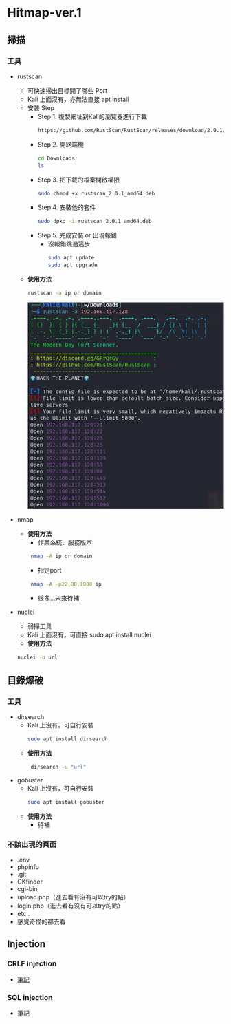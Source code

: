 # Hitmap-ver.1

## 掃描

### 工具
  - rustscan
    -  可快速掃出目標開了哪些 Port
    -  Kali 上面沒有，亦無法直接 apt install
    -  安裝 Step
        - Step 1. 複製網址到Kali的瀏覽器進行下載
            ```sh
            https://github.com/RustScan/RustScan/releases/download/2.0.1/rustscan_2.0.1_amd64.deb
            ```
        - Step 2. 開終端機
            ```sh
            cd Downloads
            ls
            ```
        - Step 3. 把下載的檔案開啟權限
            ```sh
            sudo chmod +x rustscan_2.0.1_amd64.deb
            ```
        - Step 4. 安裝他的套件
            ```sh
            sudo dpkg -i rustscan_2.0.1_amd64.deb
            ```
        - Step 5. 完成安裝 or 出現報錯
          - 沒報錯跳過這步 
            ```sh
            sudo apt update
            sudo apt upgrade
            ```
    - **使用方法**
      ```zsh
      rustscan -a ip or domain
      ```
      ![image](https://github.com/Kazusa613732/Hitmap-ver.1/blob/main/img/rustscan1.png)
      
  - nmap
    - **使用方法**
      - 作業系統、服務版本
      ```sh
       nmap -A ip or domain
      ```
      - 指定port
      ```sh
       nmap -A -p22,80,1000 ip
      ```
      - 很多...未來待補
        
  - nuclei
    -  弱掃工具
    -  Kali 上面沒有，可直接 sudo apt install nuclei
    -  **使用方法**
      ```sh
      nuclei -u url 
      ```
## 目錄爆破

### 工具
  - dirsearch
    - Kali 上沒有，可自行安裝
      ```sh
      sudo apt install dirsearch
      ```
    - **使用方法**
      ```sh
       dirsearch -u "url"
      ```
  - gobuster
    - Kali 上沒有，可自行安裝
      ```sh
      sudo apt install gobuster
      ```
    - **使用方法**
      - 待補
### 不該出現的頁面
  - .env
  - phpinfo
  - .git
  - CKfinder
  - cgi-bin
  - upload.php（進去看有沒有可以try的點）
  - login.php（進去看有沒有可以try的點）
  - etc..
  - 感覺奇怪的都去看

## Injection
### CRLF injection
  - [筆記](https://www.notion.so/CRLF-Injection-1b9997876c1380e4bc7cccad27ecd62f?pvs=4)
### SQL injection
  - [筆記](https://www.notion.so/SQL-Injection-1ba997876c138098bed3c44d005558b3?pvs=4)
